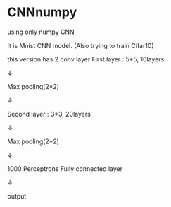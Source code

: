 # CNNnumpy
using only numpy CNN

It is Mnist CNN model. 
(Also trying to train Cifar10)

this version has 2 conv layer
First layer : 5*5, 10layers

↓

Max pooling(2*2)

↓

Second layer : 3*3, 20layers

↓

Max pooling(2*2)

↓

1000 Perceptrons Fully connected layer

↓

output
